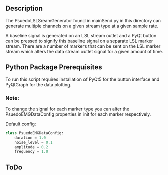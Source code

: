 
## Description
The PsuedoLSLSreamGenerator found in mainSend.py in this directory can generate multiple channels on a given stream type at a given sample rate.

A baseline signal is generated on an LSL stream outlet and a PyQt button can be pressed to signify this baseline signal on a separate LSL marker stream. 
There are a number of markers that can be sent on the LSL marker stream which alters the data stream outlet signal for a given amount of time.

## Python Package Prerequisites
To run this script requires installation of PyQt5 for the button interface and PyQtGraph for the data plotting.

### Note:
To change the signal for each marker type you can alter the PsuedoEMGDataConfig properties in init for each marker respectively.

Default config:
```python
class PsuedoEMGDataConfig:
    duration = 1.0 
    noise_level = 0.1
    amplitude = 0.2
    frequency = 1.0
```

## ToDo

